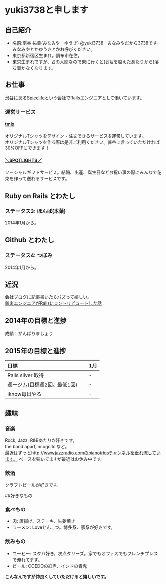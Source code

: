 # yuki3738と申します
## 自己紹介
* 名前:南谷 祐貴(みなみや　ゆうき) @yuki3738　みなみやだから3738です。  
みなみやとかゆうきとかお呼びください。
* 東京都新宿区生まれ。調布市在住。
* 東京生まれですが、西の人間なので東に行くと(お堀を越えたあたりから)落ち着かなくなります。

## お仕事
渋谷にある[Spicelife](http://spicelife.jp/)という会社でRailsエンジニアとして働いています。  

### 運営サービス
#### [tmix](http://tmix.jp/)
オリジナルTシャツをデザイン・注文できるサービスを運営しています。  
オリジナルTシャツを作る際は是非ご利用ください。南谷に言っていただければ30%OFFにできます！  

#### [＼SPOTLIGHTS／](https://spotlights.jp/)
ソーシャルギフトサービス。結婚、出産、誕生日などお祝い事の際にみんなで花束を作って送れるサービスです。

## Ruby on Rails とわたし
### ステータス3: ほんば(本葉)
2014年1月から。

## Github とわたし
### ステータス4: つぼみ
2014年1月から。

## 近況
会社ブログに記事書いたらバズって嬉しい。  
[新米エンジニアがRailsにコントリビュートした話](http://blog.spicelife.jp/entry/2015/01/06/191523)


## 2014年の目標と進捗
成績：がんばりましょう

## 2015年の目標と進捗

|            目標           | 1月 |
|:-------------------------|:---|
|Rails silver 取得          |-    |
|週一ジム(目標週2回。最低1回)	　|-    |
|iknow毎日やる               |-    |



## 趣味
### 音楽
Rock, Jazz, R&Bあたりが好きです。  
the band apart,incognito など。  
最近はずっとhttp://www.jazzradio.comのpianotriosチャンネルを垂れ流しています。
ベースを弾いてますが最近はお休み中です。

### 飲酒
クラフトビールが好きです。

##好きなもの

### 食べもの
* 肉:      唐揚げ、ステーキ、生姜焼き
* ラーメン: Loveとんこつ。博多系、家系が好きです。

### 飲みもの
* コーヒー: スタバ好き。次点タリーズ。家でもオフィスでもフレンチプレスで淹れてます。
* ビール:   COEDOの紅赤、インドの青鬼


**こんなんですが仲良くしていただけると嬉しいです。**
